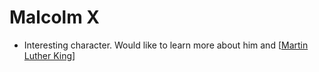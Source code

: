 # Malcolm X
- Interesting character. Would like to learn more about him and [[Martin Luther King]]

[//begin]: # "Autogenerated link references for markdown compatibility"
[Martin Luther King]: martin-luther-king.md "Martin Luther King"
[//end]: # "Autogenerated link references"